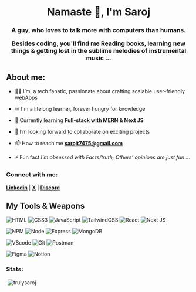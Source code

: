 


<h1 align="center">Namaste 🙏, I'm Saroj</h1>
<h3 align="center">A guy, who loves to talk more with computers than humans.
  
  
  Besides coding, you'll find me  Reading books,  learning new things & 
  getting lost in the sublime melodies of instrumental music ... </h3>





## About me:

- 👨‍💻  I’m, a tech fanatic, passionate about crafting scalable user-friendly webApps
- ♾️  I'm a lifelong learner, forever hungry for knowledge
- 🌱  Currently learning **Full-stack with MERN & Next JS**
- 🤝 I’m looking forward to collaborate on exciting projects


- 📫 How to reach me **sarojt7475@gmail.com**


- ⚡ Fun fact *I’m obsessed with Facts/truth; Others’ opinions are just fun ...*



### Connect with me:

[**Linkedin**](https://www.linkedin.com/in/trulysaroj/)  | [**X**]()  |   [**Discord**](https://discord.gg/wsr8x3cP) 




## My Tools & Weapons
![HTML](https://img.shields.io/badge/HTML5-E34F26?style=for-the-badge&logo=html5&logoColor=white)
![CSS3](https://img.shields.io/badge/css3-%231572B6.svg?style=for-the-badge&logo=css3&logoColor=white)
![JavaScript](https://img.shields.io/badge/javascript-%23323330.svg?style=for-the-badge&logo=javascript&logoColor=%23F7DF1E)
![TailwindCSS](https://img.shields.io/badge/tailwindcss-%2338B2AC.svg?style=for-the-badge&logo=tailwind-css&logoColor=white)
![React](https://img.shields.io/badge/react-%2320232a.svg?style=for-the-badge&logo=react&logoColor=%2361DAFB)
![Next JS](https://img.shields.io/badge/Next-black?style=for-the-badge&logo=next.js&logoColor=white)

![NPM](https://img.shields.io/badge/npm-CB3837?style=for-the-badge&logo=npm&logoColor=white)
![Node](https://img.shields.io/badge/Node.js-339933?style=for-the-badge&logo=nodedotjs&logoColor=white)
![Express](https://img.shields.io/badge/Express.js-000000?style=for-the-badge&logo=express&logoColor=white)
![MongoDB](https://img.shields.io/badge/MongoDB-4EA94B?style=for-the-badge&logo=mongodb&logoColor=white)


![VScode](https://img.shields.io/badge/VSCode-0078D4?style=for-the-badge&logo=visual%20studio%20code&logoColor=white)
![Git](https://img.shields.io/badge/GIT-E44C30?style=for-the-badge&logo=git&logoColor=white)
![Postman](https://img.shields.io/badge/Postman-FF6C37?style=for-the-badge&logo=Postman&logoColor=white)


![Figma](https://img.shields.io/badge/Figma-F24E1E?style=for-the-badge&logo=figma&logoColor=white)
![Notion](https://img.shields.io/badge/Notion-000000?style=for-the-badge&logo=notion&logoColor=white)







### Stats:

<p>&nbsp;<img align="center" src="https://github-readme-stats.vercel.app/api?username=trulysaroj&show_icons=true&locale=en" alt="trulysaroj" /></p>



